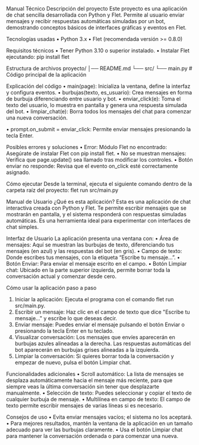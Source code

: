 Manual Técnico
Descripción del proyecto
Este proyecto es una aplicación de chat sencilla desarrollada con Python y Flet. Permite al
usuario enviar mensajes y recibir respuestas automáticas simuladas por un bot,
demostrando conceptos básicos de interfaces gráficas y eventos en Flet.

Tecnologías usadas
• Python 3.x
• Flet (recomendada versión >= 0.8.0)

Requisitos técnicos
• Tener Python 3.10 o superior instalado.
• Instalar Flet ejecutando:
pip install flet

Estructura de archivos
proyecto/
│── README.md
└── src/
└── main.py # Código principal de la aplicación

Explicación del código
• main(page): Inicializa la ventana, define la interfaz y configura eventos.
• burbujas(texto, es_usuario): Crea mensajes en forma de burbuja diferenciando
entre usuario y bot.
• enviar_click(e): Toma el texto del usuario, lo muestra en pantalla y genera una
respuesta simulada del bot.
• limpiar_chat(e): Borra todos los mensajes del chat para comenzar una nueva
conversación.

• prompt.on_submit = enviar_click: Permite enviar mensajes presionando la tecla
Enter.

Posibles errores y soluciones
• Error: Módulo Flet no encontrado: Asegúrate de instalar Flet con pip install
flet.
• No se muestran mensajes: Verifica que page.update() sea llamado tras
modificar los controles.
• Botón enviar no responde: Revisa que el evento on_click esté correctamente
asignado.

Cómo ejecutar
Desde la terminal, ejecuta el siguiente comando dentro de la carpeta raíz del proyecto:
flet run src/main.py


Manual de Usuario
¿Qué es esta aplicación?
Esta es una aplicación de chat interactiva creada con Python y Flet. Te permite escribir
mensajes que se mostrarán en pantalla, y el sistema responderá con respuestas simuladas
automáticas. Es una herramienta ideal para experimentar con interfaces de chat simples.

Interfaz de Usuario
La aplicación presenta una ventana con:
• Área de mensajes: Aquí se muestran las burbujas de texto, diferenciando tus
mensajes (en azul) y las respuestas del bot (en gris).
• Campo de texto: Donde escribes tus mensajes, con la etiqueta “Escribe tu
mensaje...”.
• Botón Enviar: Para enviar el mensaje escrito en el campo.
• Botón Limpiar chat: Ubicado en la parte superior izquierda, permite borrar toda la
conversación actual y comenzar desde cero.

Cómo usar la aplicación paso a paso
1. Iniciar la aplicación:
Ejecuta el programa con el comando flet run src/main.py.
2. Escribir un mensaje:
Haz clic en el campo de texto que dice "Escribe tu mensaje..." y escribe lo que
deseas decir.
3. Enviar mensaje:
Puedes enviar el mensaje pulsando el botón Enviar o presionando la tecla Enter en
tu teclado.
4. Visualizar conversación:
Los mensajes que envíes aparecerán en burbujas azules alineadas a la derecha. Las
respuestas automáticas del bot aparecerán en burbujas grises alineadas a la
izquierda.
5. Limpiar la conversación:
Si quieres borrar toda la conversación y empezar de nuevo, pulsa el botón
Limpiar chat.

Funcionalidades adicionales
• Scroll automático: La lista de mensajes se desplaza automáticamente hacia el
mensaje más reciente, para que siempre veas la última conversación sin tener que
desplazarte manualmente.
• Selección de texto: Puedes seleccionar y copiar el texto de cualquier burbuja de
mensaje.
• Multilínea en campo de texto: El campo de texto permite escribir mensajes de
varias líneas si es necesario.

Consejos de uso
• Evita enviar mensajes vacíos; el sistema no los aceptará.
• Para mejores resultados, mantén la ventana de la aplicación en un tamaño adecuado
para ver las burbujas claramente.
• Usa el botón Limpiar chat para mantener la conversación ordenada o para comenzar
una nueva.
